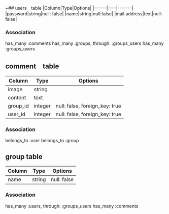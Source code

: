 +## users　table
|Column|Type|Options|
|------|----|-------|
|password|string|null: false|
|name|string|null:false|
|mail address|text|null: false|

### Association
has_many :comments
has_many :groups, through: :groups_users
has_many :groups_users

## comment　table
|Column|Type|Options|
|------|----|-------|
|image|string|
|content|text|
|group_id|integer|null: false, foreign_key: true|
|user_id|integer|null: false, foreign_key: true|

### Association
belongs_to :user
belongs_to :group

## group table
|Column|Type|Options|
|------|----|-------|
|name|string|null: false|

### Association
has_many :users, through: :groups_users
has_many :comments